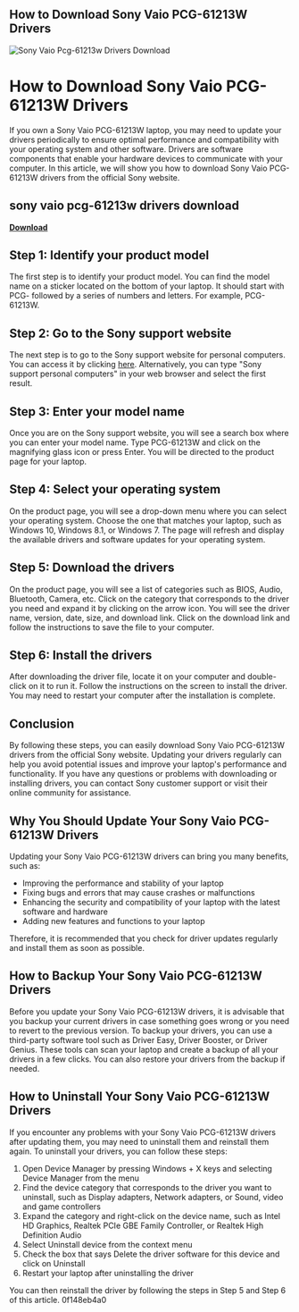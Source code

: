 ## How to Download Sony Vaio PCG-61213W Drivers

 
![Sony Vaio Pcg-61213w Drivers Download](https://encrypted-tbn2.gstatic.com/images?q=tbn:ANd9GcQofRBy8h01V2h4Ilz-8h4EmPz1OA-yD4jfX4pCuWBS3NXx092DQgAEhhlV)

 
# How to Download Sony Vaio PCG-61213W Drivers
 
If you own a Sony Vaio PCG-61213W laptop, you may need to update your drivers periodically to ensure optimal performance and compatibility with your operating system and other software. Drivers are software components that enable your hardware devices to communicate with your computer. In this article, we will show you how to download Sony Vaio PCG-61213W drivers from the official Sony website.
 
## sony vaio pcg-61213w drivers download


[**Download**](https://www.google.com/url?q=https%3A%2F%2Fssurll.com%2F2tKuE4&sa=D&sntz=1&usg=AOvVaw1sqt3MaRjyR89ooaFfSt8Z)

 
## Step 1: Identify your product model
 
The first step is to identify your product model. You can find the model name on a sticker located on the bottom of your laptop. It should start with PCG- followed by a series of numbers and letters. For example, PCG-61213W.
 
## Step 2: Go to the Sony support website
 
The next step is to go to the Sony support website for personal computers. You can access it by clicking [here](https://www.sony.com/electronics/support/personal-computers/downloads). Alternatively, you can type "Sony support personal computers" in your web browser and select the first result.
 
## Step 3: Enter your model name
 
Once you are on the Sony support website, you will see a search box where you can enter your model name. Type PCG-61213W and click on the magnifying glass icon or press Enter. You will be directed to the product page for your laptop.
 
## Step 4: Select your operating system
 
On the product page, you will see a drop-down menu where you can select your operating system. Choose the one that matches your laptop, such as Windows 10, Windows 8.1, or Windows 7. The page will refresh and display the available drivers and software updates for your operating system.
 
## Step 5: Download the drivers
 
On the product page, you will see a list of categories such as BIOS, Audio, Bluetooth, Camera, etc. Click on the category that corresponds to the driver you need and expand it by clicking on the arrow icon. You will see the driver name, version, date, size, and download link. Click on the download link and follow the instructions to save the file to your computer.
 
## Step 6: Install the drivers
 
After downloading the driver file, locate it on your computer and double-click on it to run it. Follow the instructions on the screen to install the driver. You may need to restart your computer after the installation is complete.
 
## Conclusion
 
By following these steps, you can easily download Sony Vaio PCG-61213W drivers from the official Sony website. Updating your drivers regularly can help you avoid potential issues and improve your laptop's performance and functionality. If you have any questions or problems with downloading or installing drivers, you can contact Sony customer support or visit their online community for assistance.
  
## Why You Should Update Your Sony Vaio PCG-61213W Drivers
 
Updating your Sony Vaio PCG-61213W drivers can bring you many benefits, such as:
 
- Improving the performance and stability of your laptop
- Fixing bugs and errors that may cause crashes or malfunctions
- Enhancing the security and compatibility of your laptop with the latest software and hardware
- Adding new features and functions to your laptop

Therefore, it is recommended that you check for driver updates regularly and install them as soon as possible.
 
## How to Backup Your Sony Vaio PCG-61213W Drivers
 
Before you update your Sony Vaio PCG-61213W drivers, it is advisable that you backup your current drivers in case something goes wrong or you need to revert to the previous version. To backup your drivers, you can use a third-party software tool such as Driver Easy, Driver Booster, or Driver Genius. These tools can scan your laptop and create a backup of all your drivers in a few clicks. You can also restore your drivers from the backup if needed.
 
## How to Uninstall Your Sony Vaio PCG-61213W Drivers
 
If you encounter any problems with your Sony Vaio PCG-61213W drivers after updating them, you may need to uninstall them and reinstall them again. To uninstall your drivers, you can follow these steps:

1. Open Device Manager by pressing Windows + X keys and selecting Device Manager from the menu
2. Find the device category that corresponds to the driver you want to uninstall, such as Display adapters, Network adapters, or Sound, video and game controllers
3. Expand the category and right-click on the device name, such as Intel HD Graphics, Realtek PCIe GBE Family Controller, or Realtek High Definition Audio
4. Select Uninstall device from the context menu
5. Check the box that says Delete the driver software for this device and click on Uninstall
6. Restart your laptop after uninstalling the driver

You can then reinstall the driver by following the steps in Step 5 and Step 6 of this article.
 0f148eb4a0
